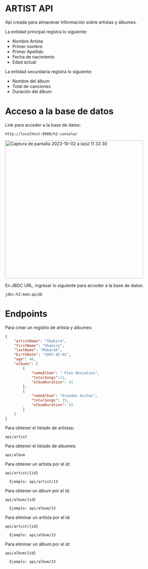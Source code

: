 # ARTIST API

Api creada para almacenar información sobre artistas y álbumes.

La entidad principal registra lo siguiente:
- Nombre Artista
- Primer nombre
- Primer Apellido
- Fecha de nacimiento
- Edad actual

La entidad secundaria registra lo siguiente:
- Nombre del álbum
- Total de canciones
- Duración del álbum 

# Acceso a la base de datos

Link para acceder a la base de datos:
```
http://localhost:8080/h2-console/
```
<img width="450" alt="Captura de pantalla 2023-10-02 a la(s) 11 33 30" src="https://github.com/LuisFuentesDev/ApiRest/assets/136398930/90224bcb-3507-4ab4-992a-835ba499a43b">

En JBDC URL, ingresar lo siguiente para acceder a la base de datos:
```
jdbc:h2:mem:apidb
```
# Endpoints
Para crear un registro de artista y albumes:

```JSON
{
    "artistName": "Shakira",
    "firstName": "Shakira",
    "lastName": "Mebarak",
    "birthDate": "1997-02-02",
    "age": 46,
    "albums": [
        {
            "nameAlbum": " Pies descalzos",
            "totalSongs":11,
            "albumDuration": 41
        },
        {
            "nameAlbum": "Grandes éxitos",
            "totalSongs": 15,
            "albumDuration": 52
        }
    ]
}

```
Para obtener el listado de artistas:
```
api/artist
```

Para obtener el listado de albumes:
```
api/album
```

Para obtener un artista por el id:
```
api/artist/{id}

  Ejemplo: api/artist/13
```
Para obtener un álbum por el id:
```
api/album/{id}

  Ejemplo: api/album/13
```

Para eliminar un artista por el id:
```
api/artist/{id}

  Ejemplo: api/album/13
```

Para eliminar un álbum por el id:
```
api/album/{id}

  Ejemplo: api/album/13
```

